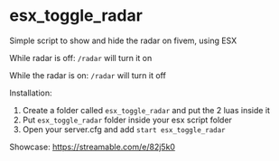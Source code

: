 # esx_toggle_radar
Simple script to show and hide the radar on fivem, using ESX

While radar is off:
`/radar` will turn it on

While the radar is on:
`/radar` will turn it off

Installation:
1. Create a folder called `esx_toggle_radar` and put the 2 luas inside it
2. Put `esx_toggle_radar` folder inside your esx script folder
3. Open your server.cfg and add `start esx_toggle_radar`

Showcase: https://streamable.com/e/82j5k0
